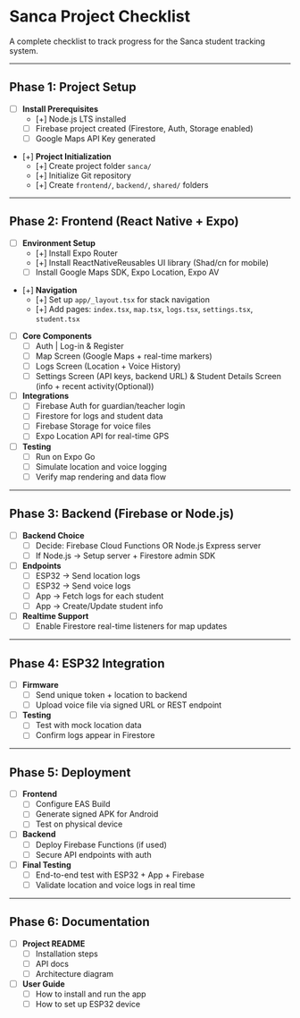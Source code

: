 # Sanca Project Checklist

A complete checklist to track progress for the Sanca student tracking system.

---

## Phase 1: Project Setup
- [ ] **Install Prerequisites**
  - [+] Node.js LTS installed
  - [ ] Firebase project created (Firestore, Auth, Storage enabled)
  - [ ] Google Maps API Key generated

- [+] **Project Initialization**
  - [+] Create project folder `sanca/`
  - [+] Initialize Git repository
  - [+] Create `frontend/`, `backend/`, `shared/` folders

---

## Phase 2: Frontend (React Native + Expo)
- [ ] **Environment Setup**
  - [+] Install Expo Router
  - [+] Install ReactNativeReusables UI library (Shad/cn for mobile)
  - [ ] Install Google Maps SDK, Expo Location, Expo AV

- [+] **Navigation**
  - [+] Set up `app/_layout.tsx` for stack navigation
  - [+] Add pages: `index.tsx`, `map.tsx`, `logs.tsx`, `settings.tsx`, `student.tsx`

- [ ] **Core Components**
  - [ ] Auth | Log-in & Register
  - [ ] Map Screen (Google Maps + real-time markers)
  - [ ] Logs Screen (Location + Voice History)
  - [ ] Settings Screen (API keys, backend URL) & Student Details Screen (info + recent activity(Optional))

- [ ] **Integrations**
  - [ ] Firebase Auth for guardian/teacher login
  - [ ] Firestore for logs and student data
  - [ ] Firebase Storage for voice files
  - [ ] Expo Location API for real-time GPS

- [ ] **Testing**
  - [ ] Run on Expo Go
  - [ ] Simulate location and voice logging
  - [ ] Verify map rendering and data flow

---

## Phase 3: Backend (Firebase or Node.js)
- [ ] **Backend Choice**
  - [ ] Decide: Firebase Cloud Functions OR Node.js Express server
  - [ ] If Node.js → Setup server + Firestore admin SDK

- [ ] **Endpoints**
  - [ ] ESP32 → Send location logs
  - [ ] ESP32 → Send voice logs
  - [ ] App → Fetch logs for each student
  - [ ] App → Create/Update student info

- [ ] **Realtime Support**
  - [ ] Enable Firestore real-time listeners for map updates

---

## Phase 4: ESP32 Integration
- [ ] **Firmware**
  - [ ] Send unique token + location to backend
  - [ ] Upload voice file via signed URL or REST endpoint

- [ ] **Testing**
  - [ ] Test with mock location data
  - [ ] Confirm logs appear in Firestore

---

## Phase 5: Deployment
- [ ] **Frontend**
  - [ ] Configure EAS Build
  - [ ] Generate signed APK for Android
  - [ ] Test on physical device

- [ ] **Backend**
  - [ ] Deploy Firebase Functions (if used)
  - [ ] Secure API endpoints with auth

- [ ] **Final Testing**
  - [ ] End-to-end test with ESP32 + App + Firebase
  - [ ] Validate location and voice logs in real time

---

## Phase 6: Documentation
- [ ] **Project README**
  - [ ] Installation steps
  - [ ] API docs
  - [ ] Architecture diagram

- [ ] **User Guide**
  - [ ] How to install and run the app
  - [ ] How to set up ESP32 device
